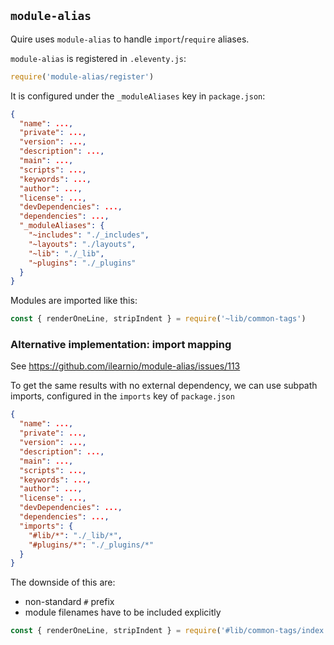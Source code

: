 ## `module-alias`

Quire uses `module-alias` to handle `import`/`require` aliases. 

`module-alias` is registered in `.eleventy.js`:

``` javascript
require('module-alias/register')
```

It is configured under the `_moduleAliases` key in `package.json`:

``` json
{
  "name": ...,
  "private": ...,
  "version": ...,
  "description": ...,
  "main": ...,
  "scripts": ...,
  "keywords": ...,
  "author": ...,
  "license": ...,
  "devDependencies": ...,
  "dependencies": ...,
  "_moduleAliases": {
    "~includes": "./_includes",
    "~layouts": "./layouts",
    "~lib": "./_lib",
    "~plugins": "./_plugins"
  }
}
```

Modules are imported like this:

``` javascript
const { renderOneLine, stripIndent } = require('~lib/common-tags')
```

### Alternative implementation: import mapping

See https://github.com/ilearnio/module-alias/issues/113

To get the same results with no external dependency, we can use subpath imports, configured in the `imports` key of `package.json`

``` json
{
  "name": ...,
  "private": ...,
  "version": ...,
  "description": ...,
  "main": ...,
  "scripts": ...,
  "keywords": ...,
  "author": ...,
  "license": ...,
  "devDependencies": ...,
  "dependencies": ...,
  "imports": {
    "#lib/*": "./_lib/*",
    "#plugins/*": "./_plugins/*"
  }
}
```

The downside of this are:
- non-standard `#` prefix
- module filenames have to be included explicitly

``` javascript
const { renderOneLine, stripIndent } = require('#lib/common-tags/index.js')
```
